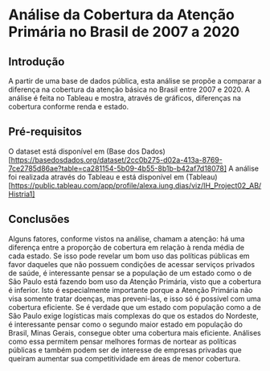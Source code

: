 # Análise da Cobertura da Atenção Primária no Brasil de 2007 a 2020

## Introdução
A partir de uma base de dados pública, esta análise se propõe a comparar a diferença na cobertura da atenção básica no Brasil entre 2007 e 2020. A análise é feita no Tableau e mostra, através de gráficos, diferenças na cobertura conforme renda e estado.

## Pré-requisitos
O dataset está disponível em (Base dos Dados)[https://basedosdados.org/dataset/2cc0b275-d02a-413a-8769-7ce2785d86ae?table=ca281154-5b09-4b55-8b1b-b42af7d18078]
A análise foi realizada através do Tableau e está disponível em (Tableau)[https://public.tableau.com/app/profile/alexa.iung.dias/viz/IH_Project02_AB/Histria1]

## Conclusões
Alguns fatores, conforme vistos na análise, chamam a atenção: há uma diferença entre a proporção de cobertura em relação à renda média de cada estado. Se isso pode revelar um bom uso das políticas públicas em favor daqueles que não possuem condições de acessar serviços privados de saúde, é interessante pensar se a população de um estado como o de São Paulo está fazendo bom uso da Atenção Primária, visto que a cobertura é inferior. Isto é especialmente importante porque a Atenção Primária não visa somente tratar doenças, mas preveni-las, e isso só é possível com uma cobertura eficiente. Se é verdade que um estado com população como a de São Paulo exige logísticas mais complexas do que os estados do Nordeste, é interessante pensar como o segundo maior estado em população do Brasil, Minas Gerais, consegue obter uma cobertura mais eficiente. Análises como essa permitem pensar melhores formas de nortear as políticas públicas e também podem ser de interesse de empresas privadas que queiram aumentar sua competitividade em áreas de menor cobertura.
